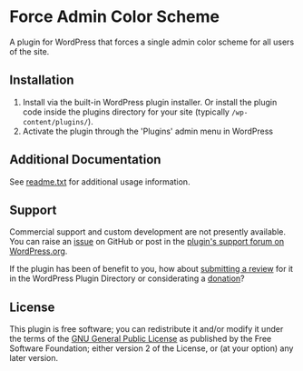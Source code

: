 # Force Admin Color Scheme

A plugin for WordPress that forces a single admin color scheme for all users of the site.


## Installation

1. Install via the built-in WordPress plugin installer. Or install the plugin code inside the plugins directory for your site (typically `/wp-content/plugins/`).
2. Activate the plugin through the 'Plugins' admin menu in WordPress


## Additional Documentation

See [readme.txt](https://github.com/coffee2code/force-admin-color-scheme/blob/master/readme.txt) for additional usage information.


## Support

Commercial support and custom development are not presently available. You can raise an [issue](https://github.com/coffee2code/force-admin-color-scheme/issues) on GitHub or post in the [plugin's support forum on WordPress.org](https://wordpress.org/support/plugin/force-admin-color-scheme/).

If the plugin has been of benefit to you, how about [submitting a review](https://wordpress.org/support/plugin/force-admin-color-scheme/reviews/) for it in the WordPress Plugin Directory or considerating a [donation](https://www.paypal.com/cgi-bin/webscr?cmd=_s-xclick&hosted_button_id=6ARCFJ9TX3522)?


## License

This plugin is free software; you can redistribute it and/or modify it under the terms of the [GNU General Public License](https://www.gnu.org/licenses/gpl-2.0.html) as published by the Free Software Foundation; either version 2 of the License, or (at your option) any later version.